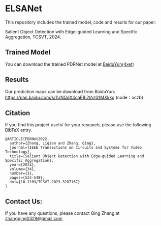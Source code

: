 # ELSANet  

This repository includes the trained model, code and results for our paper:      

Salient Object Detection with Edge-guided Learning and Specific Aggregation, TCSVT, 2024.   

## Trained Model  
You can download the trained PDRNet model at [BaiduYun(4xet)](https://pan.baidu.com/s/1UUHaZdkqSsDdxb-drJSbHQ)

## Results   
Our prediction maps can be download from BaiduYun: https://pan.baidu.com/s/1UNQdX4caE8i2lAzG1MXkkg (code：oczb)  

## Citation    
If you find this project useful for your research, please use the following BibTeX entry.  
```
@ARTICLE{PDRNet2022,
  author={Zhang, Liqian and Zhang, Qing},
  journal={IEEE Transactions on Circuits and Systems for Video Technology}, 
  title={Salient Object Detection with Edge-guided Learning and Specific Aggregation}, 
  year={2024},
  volume={34},
  number={1},
  pages={534-548},
  doi={10.1109/TCSVT.2023.3287167}
}
```

## Contact Us:  
If you have any questions, please contact Qing Zhang at zhangqing0329@gmail.com

